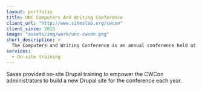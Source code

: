 ```yaml
---
layout: portfolio
title: UNC Computers And Writing Conference
client_url: "http://www.siteslab.org/cwcon"
client_since: 2013
image: "assets/img/work/unc-cwcon.png"
short_description: >
  The Computers and Writing Conference is an annual conference held at the University of North Carolina at Chapel Hill.
services:
  - On-site training
---
```

Savas provided on-site Drupal training to empower the CWCon administrators to build a new Drupal site for the conference each year.